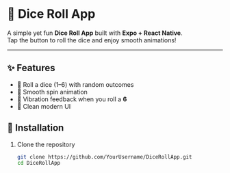 # 🎲 Dice Roll App  

A simple yet fun **Dice Roll App** built with **Expo + React Native**.  
Tap the button to roll the dice and enjoy smooth animations!  

---

## ✨ Features
- 🎲 Roll a dice (1–6) with random outcomes  
- 🔄 Smooth spin animation  
- 📳 Vibration feedback when you roll a **6**  
- 🎨 Clean modern UI  



## 🚀 Installation  

1. Clone the repository  
   ```bash
   git clone https://github.com/YourUsername/DiceRollApp.git
   cd DiceRollApp
